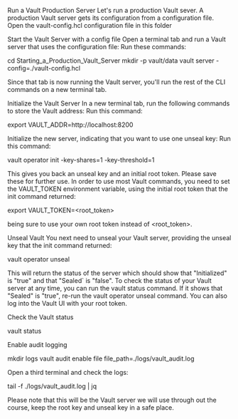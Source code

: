 Run a Vault Production Server
Let's run a production Vault sever.
A production Vault server gets its configuration from a configuration file. Open the vault-config.hcl configuration file in this folder

Start the Vault Server with a config file
Open a terminal tab and run a Vault server that uses the configuration file:
Run these commands:

cd Starting_a_Production_Vault_Server
mkdir -p vault/data
vault server -config=./vault-config.hcl


Since that tab is now running the Vault server, you'll run the rest of the CLI commands on a new terminal tab.

Initialize the Vault Server
In a new terminal tab, run the following commands to store the Vault address:
Run this command:

export VAULT_ADDR=http://localhost:8200


Initialize the new server, indicating that you want to use one unseal key:
Run this command:

vault operator init -key-shares=1 -key-threshold=1


This gives you back an unseal key and an initial root token. Please save these for further use.
In order to use most Vault commands, you need to set the VAULT_TOKEN environment variable, using the initial root token that the init command returned:

export VAULT_TOKEN=<root_token>


being sure to use your own root token instead of <root_token>.

Unseal Vault
You next need to unseal your Vault server, providing the unseal key that the init command returned:

vault operator unseal


This will return the status of the server which should show that "Initialized" is "true" and that "Sealed` is "false".
To check the status of your Vault server at any time, you can run the vault status command. If it shows that "Sealed" is "true", re-run the vault operator unseal command.
You can also log into the Vault UI with your root token.

Check the Vault status

vault status



Enable audit logging

mkdir logs
vault audit enable file file_path=./logs/vault_audit.log


Open a third terminal and check the logs:

tail -f ./logs/vault_audit.log | jq


Please note that this will be the Vault server we will use through out the course, keep the root key and unseal key in a safe place.
